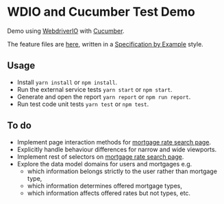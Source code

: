 # WDIO and Cucumber Test Demo

Demo using [WebdriverIO](https://webdriver.io/) with [Cucumber](https://cucumber.io/).

The feature files are [here](src/features), written in a [Specification by Example](https://gojko.net/books/specification-by-example/) style.

## Usage

 * Install `yarn install` or `npm install`.
 * Run the external service tests `yarn start` or `npm start`.
 * Generate and open the report `yarn report` or `npm run report`.
 * Run test code unit tests `yarn test` or `npm test`.

## To do

  * Implement page interaction methods for [mortgage rate search page](src/pages/ourMortgageRates.page.js).
  * Explicitly handle behaviour differences for narrow and wide viewports.
  * Implement rest of selectors on [mortgage rate search page](src/pages/ourMortgageRates.page.js).
  * Explore the data model domains for users and mortgages e.g.
    * which information belongs strictly to the user rather than mortgage type,
    * which information determines offered mortgage types,
    * which information affects offered rates but not types, etc.

